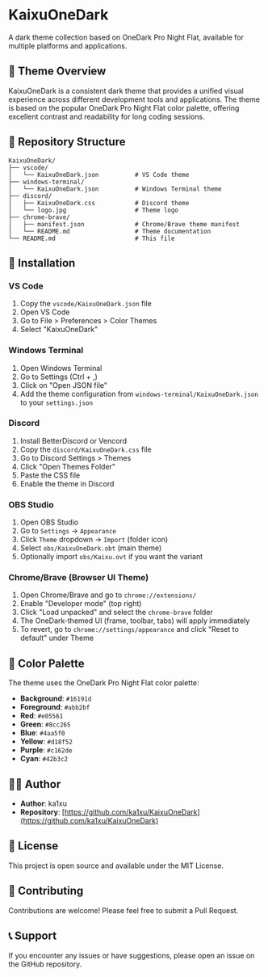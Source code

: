# KaixuOneDark

A dark theme collection based on OneDark Pro Night Flat, available for multiple platforms and applications.

## 🎨 Theme Overview

KaixuOneDark is a consistent dark theme that provides a unified visual experience across different development tools and applications. The theme is based on the popular OneDark Pro Night Flat color palette, offering excellent contrast and readability for long coding sessions.

## 📁 Repository Structure

```
KaixuOneDark/
├── vscode/
│   └── KaixuOneDark.json          # VS Code theme
├── windows-terminal/
│   └── KaixuOneDark.json          # Windows Terminal theme
├── discord/
│   ├── KaixuOneDark.css           # Discord theme
│   └── logo.jpg                   # Theme logo
├── chrome-brave/
│   ├── manifest.json              # Chrome/Brave theme manifest
│   └── README.md                  # Theme documentation
└── README.md                      # This file
```

## 🚀 Installation

### VS Code
1. Copy the `vscode/KaixuOneDark.json` file
2. Open VS Code
3. Go to File > Preferences > Color Themes
4. Select "KaixuOneDark"

### Windows Terminal
1. Open Windows Terminal
2. Go to Settings (Ctrl + ,)
3. Click on "Open JSON file"
4. Add the theme configuration from `windows-terminal/KaixuOneDark.json` to your `settings.json`

### Discord
1. Install BetterDiscord or Vencord
2. Copy the `discord/KaixuOneDark.css` file
3. Go to Discord Settings > Themes
4. Click "Open Themes Folder"
5. Paste the CSS file
6. Enable the theme in Discord

### OBS Studio
1. Open OBS Studio
2. Go to `Settings` → `Appearance`
3. Click `Theme` dropdown → `Import` (folder icon)
4. Select `obs/KaixuOneDark.obt` (main theme)
5. Optionally import `obs/Kaixu.ovt` if you want the variant

### Chrome/Brave (Browser UI Theme)
1. Open Chrome/Brave and go to `chrome://extensions/`
2. Enable "Developer mode" (top right)
3. Click "Load unpacked" and select the `chrome-brave` folder
4. The OneDark-themed UI (frame, toolbar, tabs) will apply immediately
5. To revert, go to `chrome://settings/appearance` and click "Reset to default" under Theme

## 🎯 Color Palette

The theme uses the OneDark Pro Night Flat color palette:

- **Background**: `#16191d`
- **Foreground**: `#abb2bf`
- **Red**: `#e05561`
- **Green**: `#8cc265`
- **Blue**: `#4aa5f0`
- **Yellow**: `#d18f52`
- **Purple**: `#c162de`
- **Cyan**: `#42b3c2`

## 👨‍💻 Author

- **Author**: ka1xu
- **Repository**: [https://github.com/ka1xu/KaixuOneDark](https://github.com/ka1xu/KaixuOneDark)

## 📄 License

This project is open source and available under the MIT License.

## 🤝 Contributing

Contributions are welcome! Please feel free to submit a Pull Request.

## 📞 Support

If you encounter any issues or have suggestions, please open an issue on the GitHub repository.
